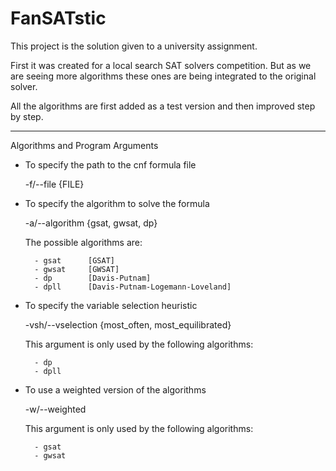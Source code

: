 FanSATstic
==========

This project is the solution given to a university assignment.

First it was created for a local search SAT solvers competition.
But as we are seeing more algorithms these ones are being integrated to the original solver.

All the algorithms are first added as a test version and then improved step by step.

********************************
Algorithms and Program Arguments


+ To specify the path to the cnf formula file
	
	-f/--file {FILE}

+ To specify the algorithm to solve the formula

	-a/--algorithm {gsat, gwsat, dp}

	The possible algorithms are:

		- gsat      [GSAT]
		- gwsat     [GWSAT]
		- dp        [Davis-Putnam]
		- dpll		[Davis-Putnam-Logemann-Loveland]

+ To specify the variable selection heuristic

	-vsh/--vselection {most_often, most_equilibrated}

	This argument is only used by the following algorithms:

		- dp
		- dpll

+ To use a weighted version of the algorithms

	-w/--weighted

	This argument is only used by the following algorithms:

		- gsat
		- gwsat
